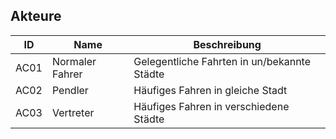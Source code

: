 ## Akteure 

| ID  |  Name        | Beschreibung |
|-----|--------------|--------------|
|AC01 | Normaler Fahrer| Gelegentliche Fahrten in un/bekannte Städte          |
|AC02 | Pendler| Häufiges Fahren in gleiche Stadt|
|AC03 | Vertreter | Häufiges Fahren in verschiedene Städte          |
